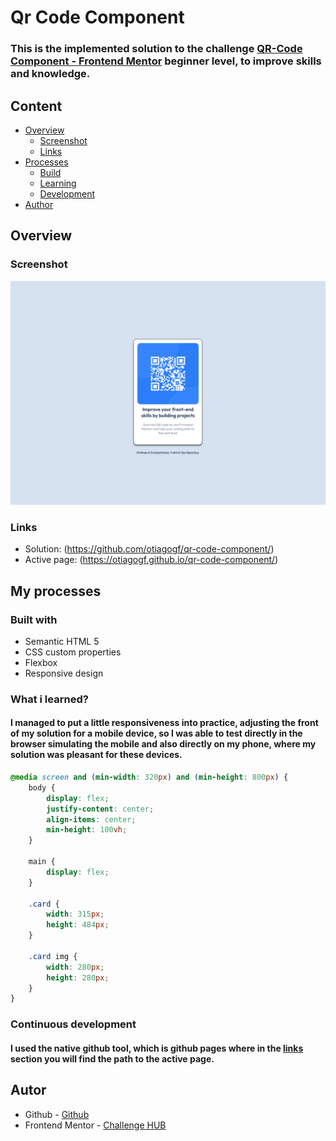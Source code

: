 # Qr Code Component

### This is the implemented solution to the challenge [QR-Code Component - Frontend Mentor](https://www.frontendmentor.io/challenges/qr-code-component-iux_sIO_H) beginner level, to improve skills and knowledge.

## Content
- [Overview](#overview)
    - [Screenshot](#screenshot)
    - [Links](#links)
- [Processes](#my-process)
    - [Build](#built-with)
    - [Learning](#what-i-learning)
    - [Development](#development-continuos)
- [Author](#author)

## Overview

### Screenshot
<img src="/Desktop_version.png">

### Links
- Solution: (https://github.com/otiagogf/qr-code-component/)
- Active page: (https://otiagogf.github.io/qr-code-component/)

## My processes

### Built with 
- Semantic HTML 5
- CSS custom properties
- Flexbox
- Responsive design

### What i learned?

#### I managed to put a little responsiveness into practice, adjusting the front of my solution for a mobile device, so I was able to test directly in the browser simulating the mobile and also directly on my phone, where my solution was pleasant for these devices.

```css 
@media screen and (min-width: 320px) and (min-height: 800px) {
    body {
        display: flex;
        justify-content: center;
        align-items: center;
        min-height: 100vh;
    }

    main {
        display: flex;
    }

    .card {
        width: 315px;
        height: 484px;
    }

    .card img {
        width: 280px;
        height: 280px;
    }
}
```

### Continuous development
#### I used the native github tool, which is github pages where in the [links](#links) section you will find the path to the active page.

## Autor 
- Github - [Github](https://github.com/otiagogf)
- Frontend Mentor - [Challenge HUB](https://www.frontendmentor.io/challenges/qr-code-component-iux_sIO_H)